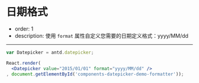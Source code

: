 # 日期格式

- order: 1
- description: 使用 `format` 属性自定义您需要的日期定义格式：yyyy/MM/dd

---

````jsx
var Datepicker = antd.datepicker;

React.render(
  <Datepicker value="2015/01/01" format="yyyy/MM/dd" />
, document.getElementById('components-datepicker-demo-formatter'));
````

